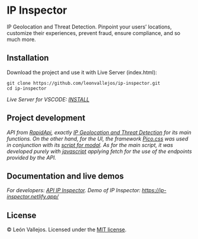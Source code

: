 # IP Inspector

IP Geolocation and Threat Detection. Pinpoint your users’ locations, customize their experiences, prevent fraud, ensure compliance, and so much more.

## Installation

Download the project and use it with Live Server (index.html):
```
git clone https://github.com/leonvallejos/ip-inspector.git
cd ip-inspector
```

*Live Server for VSCODE:
[INSTALL](https://marketplace.visualstudio.com/items?itemName=ritwickdey.LiveServer)*

## Project development

*API from [RapidApi](https://rapidapi.com), exactly [IP Geolocation and Threat Detection](https://rapidapi.com/ipregistry3-ipregistry/api/ip-geolocation-and-threat-detection/) for its main functions.
On the other hand, for the UI, the framework [Pico.css](https://picocss.com/) was used in conjunction with its [script for modal](https://github.com/picocss/pico/blob/master/docs/js/modal.js).
As for the main script, it was developed purely with [javascript](https://developer.mozilla.org/en-US/docs/Web/JavaScript) applying fetch for the use of the endpoints provided by the API.*

## Documentation and live demos

*For developers: [API IP Inspector](https://rapidapi.com/ipregistry3-ipregistry/api/ip-geolocation-and-threat-detection/).*
*Demo of IP Inspector: https://ip-inspector.netlify.app/*

## License

© León Vallejos. Licensed under the [MIT license](LICENSE.txt).
